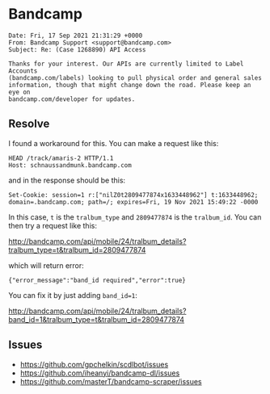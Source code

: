 # Bandcamp

~~~
Date: Fri, 17 Sep 2021 21:31:29 +0000
From: Bandcamp Support <support@bandcamp.com>
Subject: Re: (Case 1268890) API Access

Thanks for your interest. Our APIs are currently limited to Label Accounts
(bandcamp.com/labels) looking to pull physical order and general sales
information, though that might change down the road. Please keep an eye on
bandcamp.com/developer for updates.
~~~

## Resolve

I found a workaround for this. You can make a request like this:

~~~
HEAD /track/amaris-2 HTTP/1.1
Host: schnaussandmunk.bandcamp.com
~~~

and in the response should be this:

~~~
Set-Cookie: session=1 r:["nilZ0t2809477874x1633448962"]	t:1633448962; domain=.bandcamp.com; path=/; expires=Fri, 19 Nov 2021 15:49:22 -0000
~~~

In this case, `t` is the `tralbum_type` and `2809477874` is the `tralbum_id`.
You can then try a request like this:

<http://bandcamp.com/api/mobile/24/tralbum_details?tralbum_type=t&tralbum_id=2809477874>

which will return error:

~~~
{"error_message":"band_id required","error":true}
~~~

You can fix it by just adding `band_id=1`:

<http://bandcamp.com/api/mobile/24/tralbum_details?band_id=1&tralbum_type=t&tralbum_id=2809477874>

## Issues

- https://github.com/gpchelkin/scdlbot/issues
- https://github.com/iheanyi/bandcamp-dl/issues
- https://github.com/masterT/bandcamp-scraper/issues
